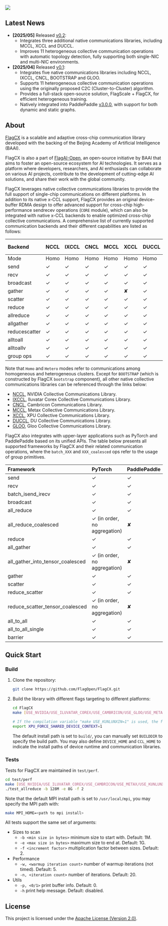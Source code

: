 [<img src="flagopen.png">](https://flagopen.baai.ac.cn/)

## Latest News
- **[2025/05]** Released [v0.2](https://github.com/FlagOpen/FlagCX/tree/release/v0.2):
  - Integrates three additional native communications libraries, including MCCL, XCCL and DUCCL.
  - Improves 11 heterogeneous collective communication operations with automatic topology detection, fully supporting both single-NIC and multi-NIC environments.
- **[2025/04]** Released [v0.1](https://github.com/FlagOpen/FlagCX/tree/release/v0.1):
  - Integrates five native communications libraries including NCCL, IXCCL, CNCL, BOOTSTRAP and GLOO.
  - Supports 11 heterogeneous collective communication operations using the originally proposed C2C (Cluster-to-Cluster) algorithm.
  - Provides a full-stack open-source solution, FlagScale + FlagCX, for efficient heterogeneous training.
  - Natively integrated into PaddlePaddle [v3.0.0](https://github.com/PaddlePaddle/Paddle/tree/v3.0.0), with support for both dynamic and static graphs.

## About

[FlagCX](https://github.com/FlagOpen/FlagCX.git) is a scalable and adaptive cross-chip communication library developed with the backing of the Beijing Academy of Artificial Intelligence (BAAI).

FlagCX is also a part of [FlagAI-Open](https://flagopen.baai.ac.cn/), an open-source initiative by BAAI that aims to foster an open-source ecosystem for AI technologies. It serves as a platform where developers, researchers, and AI enthusiasts can collaborate on various AI projects, contribute to the development of cutting-edge AI solutions, and share their work with the global community.

FlagCX leverages native collective communications libraries to provide the full support of single-chip communications on different platforms. In addition to its native x-CCL support, FlagCX provides an original device-buffer RDMA design to offer advanced support for cross-chip high-performance sendrecev operations (`CORE` module), which can also be integrated with native x-CCL backends to enable optimized cross-chip collective communications. A comprehensive list of currently supported communication backends and their different capabilities are listed as follows:

| Backend       | NCCL | IXCCL  | CNCL | MCCL | XCCL | DUCCL | BOOTSTRAP | GLOO    | CORE+x-CCL |
|:--------------|:-----|:-------|:-----|:-----|:-----|:------|:----------|:--------|:-----------|
| Mode          | Homo | Homo   | Homo | Homo | Homo | Homo  | Hetero    | Hetero  | Hetero     |
| send          | ✓    | ✓      | ✓    | ✓    | ✓    | ✓     |✓          | ✓       | ✓          |
| recv          | ✓    | ✓      | ✓    | ✓    | ✓    | ✓     |✓          | ✓       | ✓          |
| broadcast     | ✓    | ✓      | ✓    | ✓    | ✓    | ✓     |✓          | ✓       | ✓          |
| gather        | ✓    | ✓      | ✓    | ✓    | ✘    | ✓     |✓          | ✓       | ✓          |
| scatter       | ✓    | ✓      | ✓    | ✓    | ✓    | ✓     |✓          | ✓       | ✓          |
| reduce        | ✓    | ✓      | ✓    | ✓    | ✓    | ✓     |✓          | ✓       | ✓          |
| allreduce     | ✓    | ✓      | ✓    | ✓    | ✓    | ✓     |✓          | ✓       | ✓          |
| allgather     | ✓    | ✓      | ✓    | ✓    | ✓    | ✓     |✓          | ✓       | ✓          |
| reducescatter | ✓    | ✓      | ✓    | ✓    | ✓    | ✓     |✓          | ✘       | ✓          |
| alltoall      | ✓    | ✓      | ✓    | ✓    | ✓    | ✓     |✓          | ✓       | ✓          |
| alltoallv     | ✓    | ✓      | ✓    | ✓    | ✓    | ✓     |✓          | ✓       | ✓          |
| group ops     | ✓    | ✓      | ✓    | ✓    | ✓    | ✓     |✘          | ✘       | ✘          |

Note that `Homo` and `Hetero` modes refer to communications among homogeneous and heterogeneous clusters. Except for `BOOTSTRAP` (which is constructed by FlagCX `bootstrap` component), all other native collective communications libraries can be referenced through the links below:

- [NCCL](https://github.com/NVIDIA/nccl), NVIDIA Collective Communications Library.
- [IXCCL](https://www.iluvatar.com/software?fullCode=cpjs-rj-rjz), Iluvatar Corex Collective Communications Library.
- [CNCL](https://www.cambricon.com/docs/sdk_1.7.0/cncl_1.2.1/user_guide/index.html#), Cambricon Communications Library.
- [MCCL](https://developer.metax-tech.com/softnova/metax), Metax Collective Communications Library.
- [XCCL](WIP), XPU Collective Communications Library.
- [DUCCL](https://developer.sourcefind.cn), DU Collective Communications Library.
- [GLOO](https://github.com/facebookincubator/gloo), Gloo Collective Communications Library.

FlagCX also integrates with upper-layer applications such as PyTorch and PaddlePaddle based on its unified APIs. The table below presents all supported frameworks by FlagCX and their related communication operations, where the `batch_XXX` and `XXX_coalesced` ops refer to the usage of group primitives.

| Framework                         | PyTorch                      | PaddlePaddle |
|:----------------------------------|:-----------------------------|:-------------|
| send                              | ✓                            |✓             |
| recv                              | ✓                            |✓             |
| batch_isend_irecv                 | ✓                            |✓             |
| broadcast                         | ✓                            |✓             |
| all_reduce                        | ✓                            |✓             |
| all_reduce_coalesced              | ✓ (in order, no aggregation) |✘             |
| reduce                            | ✓                            |✓             |
| all_gather                        | ✓                            |✓             |
| all_gather_into_tensor_coalesced  | ✓ (in order, no aggregation) |✘             |
| gather                            | ✓                            |✓             |
| scatter                           | ✓                            |✓             |
| reduce_scatter                    | ✓                            |✓             |
| reduce_scatter_tensor_coalesced   | ✓ (in order, no aggregation) |✘             |
| all_to_all                        | ✓                            |✓             |
| all_to_all_single                 | ✓                            |✓             |
| barrier                           | ✓                            |✓             |

## Quick Start

### Build 
1. Clone the repository:
    ```sh
    git clone https://github.com/FlagOpen/FlagCX.git
    ```

2. Build the library with different flags targeting to different platforms:
    ```sh
    cd FlagCX
    make [USE_NVIDIA/USE_ILUVATAR_COREX/USE_CAMBRICON/USE_GLOO/USE_METAX/USE_KUNLUNXIN/USE_DU]=1

    # If the compilation variable "make USE_KUNLUNXIN=1" is used, the following environment variables need to be enabled:
    export XPU_FORCE_SHARED_DEVICE_CONTEXT=1
    ```
    The default install path is set to `build/`, you can manually set `BUILDDIR` to specify the build path. You may also define `DEVICE_HOME` and `CCL_HOME` to indicate the install paths of device runtime and communication libraries.

### Tests

Tests for FlagCX are maintained in `test/perf`.
```sh
cd test/perf
make [USE_NVIDIA/USE_ILUVATAR_COREX/USE_CAMBRICON/USE_METAX/USE_KUNLUNXIN/USE_DU]=1
./test_allreduce -b 128M -e 8G -f 2
```
Note that the default MPI install path is set to `/usr/local/mpi`, you may specify the MPI path with:
```sh
make MPI_HOME=<path to mpi install>
```

All tests support the same set of arguments:

* Sizes to scan
  * `-b <min size in bytes>` minimum size to start with. Default: 1M.
  * `-e <max size in bytes>` maximum size to end at. Default: 1G.
  * `-f <increment factor>` multiplication factor between sizes. Default: 2.
* Performance
  * `-w, <warmup iteration count>` number of warmup iterations (not timed). Default: 5.
  * `-n, <iteration count>` number of iterations. Default: 20.
* Utils
  * `-p, <0/1>` print buffer info. Default: 0.
  * `-h` print help message. Default: disabled.

## License

This project is licensed under the [Apache License (Version 2.0)](https://github.com/FlagOpen/FlagCX/blob/main/LICENSE).
